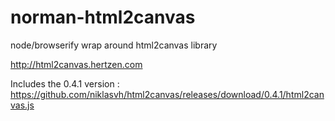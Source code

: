 norman-html2canvas
===========

node/browserify wrap around html2canvas library

http://html2canvas.hertzen.com

Includes the 0.4.1 version : https://github.com/niklasvh/html2canvas/releases/download/0.4.1/html2canvas.js




